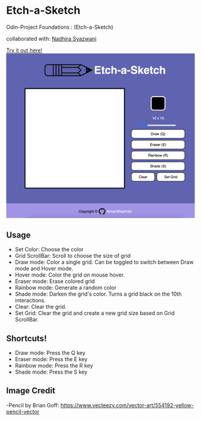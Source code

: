 # Etch-a-Sketch
<p>Odin-Project Foundations : (Etch-a-Sketch)</p>
<p>collaborated with: <a href="https://github.com/NadhiraSyazwani">Nadhira Syazwani</a></p>

<a href="https://aimanshazman.github.io/Etch-a-Sketch/">Try it out here!</a>
<img src="./pictures/website-image.png" alt="the website image">

## Usage
<ul>
    <li>Set Color: Choose the color</li>
    <li>Grid ScrollBar: Scroll to choose the size of grid</li>
    <li>Draw mode: Color a single grid. Can be toggled to switch between Draw mode and Hover mode.</li>
    <li>Hover mode: Color the grid on mouse hover.</li>
    <li>Eraser mode: Erase colored grid</li>
    <li>Rainbow mode: Generate a random color</li>
    <li>Shade mode: Darken the grid's color. Turns a grid black on the 10th interactions.</li>
    <li>Clear: Clear the grid.</li>
    <li>Set Grid: Clear the grid and create a new grid size based on Grid ScrollBar.</li>
</ul>

## Shortcuts!
<ul>
    <li>Draw mode: Press the Q key</li>
    <li>Eraser mode: Press the E key</li>
    <li>Rainbow mode: Press the R key</li>
    <li>Shade mode: Press the S key</li>
</ul>

## Image Credit
-Pencil by Brian Goff: https://www.vecteezy.com/vector-art/554192-yellow-pencil-vector
